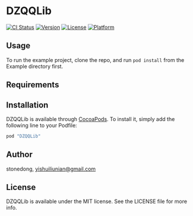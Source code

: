 # DZQQLib

[![CI Status](http://img.shields.io/travis/stonedong/DZQQLib.svg?style=flat)](https://travis-ci.org/stonedong/DZQQLib)
[![Version](https://img.shields.io/cocoapods/v/DZQQLib.svg?style=flat)](http://cocoapods.org/pods/DZQQLib)
[![License](https://img.shields.io/cocoapods/l/DZQQLib.svg?style=flat)](http://cocoapods.org/pods/DZQQLib)
[![Platform](https://img.shields.io/cocoapods/p/DZQQLib.svg?style=flat)](http://cocoapods.org/pods/DZQQLib)

## Usage

To run the example project, clone the repo, and run `pod install` from the Example directory first.

## Requirements

## Installation

DZQQLib is available through [CocoaPods](http://cocoapods.org). To install
it, simply add the following line to your Podfile:

```ruby
pod "DZQQLib"
```

## Author

stonedong, yishuiliunian@gmail.com

## License

DZQQLib is available under the MIT license. See the LICENSE file for more info.
